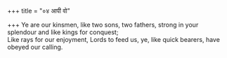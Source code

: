 +++
title = "०४ आपी वो"

+++
Ye are our kinsmen, like two sons, two fathers, strong in your splendour and like kings for conquest;  
     Like rays for our enjoyment, Lords to feed us, ye, like quick bearers, have obeyed our calling.